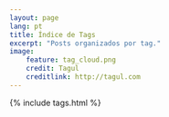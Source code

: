```yaml
---
layout: page
lang: pt
title: Índice de Tags
excerpt: "Posts organizados por tag."
image:
    feature: tag_cloud.png
    credit: Tagul
    creditlink: http://tagul.com
---
```


{% include tags.html %}